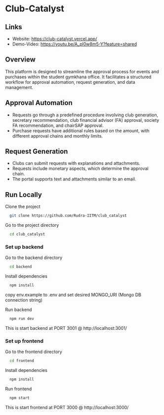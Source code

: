 
# Club-Catalyst

## Links
- Website: https://club-catalyst.vercel.app/
- Demo-Video: https://youtu.be/A_pl0w8m5-Y?feature=shared

## Overview
This platform is designed to streamline the approval process for events and purchases within the student gymkhana office. It facilitates a structured workflow for approval automation, request generation, and data management.

## Approval Automation
- Requests go through a predefined procedure involving club generation, secretary recommendation, club financial advisor (FA) approval, society FA recommendation, and chairSAP approval.
- Purchase requests have additional rules based on the amount, with different approval chains and monthly limits.

## Request Generation
- Clubs can submit requests with explanations and attachments.
- Requests include monetary aspects, which determine the approval chain.
- The portal supports text and attachments similar to an email.

## Run Locally

Clone the project

```bash
  git clone https://github.com/Rudra-IITM/club_catalyst
```

Go to the project directory

```bash
  cd club_catalyst
```
### Set up backend
Go to the backend directory
```bash
  cd backend
```
Install dependencies
```bash
  npm install
```
copy env.example to .env and set desired MONGO_URI (Mongo DB connection string)

Run backend

```bash
  npm run dev
```

This is start backend at PORT 3001 @ http://localhost:3001/

### Set up frontend
Go to the frontend directory
```bash
  cd frontend
```
Install dependencies
```bash
  npm install
```

Run frontend

```bash
  npm start
```

This is start frontend at PORT 3000 @ http://localhost:3000/

